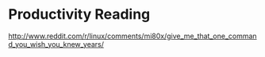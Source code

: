 Productivity Reading
====================

http://www.reddit.com/r/linux/comments/mi80x/give_me_that_one_command_you_wish_you_knew_years/
